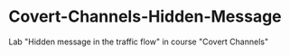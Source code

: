 # Covert-Channels-Hidden-Message
Lab "Hidden message in the traffic flow" in course "Covert Channels"

